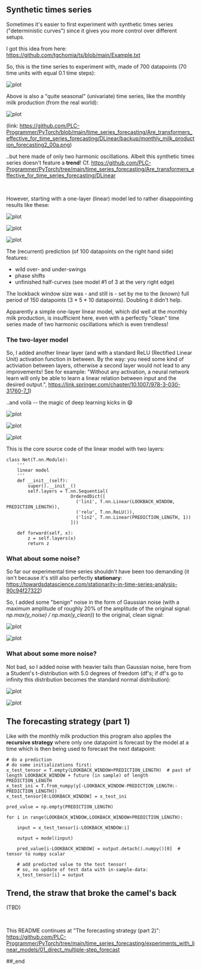 ## Synthetic times series

Sometimes it's easier to first experiment with synthetic times series ("deterministic curves") since it gives you more control over different setups.

I got this idea from here: https://github.com/tgchomia/ts/blob/main/Example.txt

So, this is the time series to experiment with, made of 700 datapoints (70 time units with equal 0.1 time steps):

![plot](../Linear_deterministic_curve_forecasting_org_curve.png)

Above is also a "quite seasonal" (univariate) time series, like the monthly milk production (from the real world):

![plot](../../Are_transformers_effective_for_time_series_forecasting/DLinear/backup/monthly_milk_production_forecasting2_00a.png)

(link: https://github.com/PLC-Programmer/PyTorch/blob/main/time_series_forecasting/Are_transformers_effective_for_time_series_forecasting/DLinear/backup/monthly_milk_production_forecasting2_00a.png)

..but here made of only two harmonic oscillations. Albeit this synthetic times series doesn't feature a **trend**! Cf. https://github.com/PLC-Programmer/PyTorch/tree/main/time_series_forecasting/Are_transformers_effective_for_time_series_forecasting/DLinear

<br/>

However, starting with a one-layer (linear) model led to rather disappointing results like these:

![plot](./00a_one-layer_model/Linear_deterministic_curve_forecasting--00.png)

![plot](./00a_one-layer_model/Linear_deterministic_curve_forecasting--01.png)

![plot](./00a_one-layer_model/Linear_deterministic_curve_forecasting--02.png)

The (recurrent) prediction (of 100 datapoints on the right hand side) features:
* wild over- and under-swings
* phase shifts
* unfinished half-curves (see model #1 of 3 at the very right edge)

The lookback window size was - and still is - set by me to the (known) full period of 150 datapoints (3 * 5 * 10 datapoints). Doubling it didn't help.

Apparently a simple one-layer linear model, which did well at the monthly milk production, is insufficient here, even with a perfectly "clean" time series made of two harmonic oscillations which is even trendless!

### The two-layer model 

So, I added another linear layer (and with a standard ReLU (Rectified Linear Unit) activation function in between.
By the way: you need some kind of activiation between layers, otherwise a second layer would not lead to any improvements! See for example: "Without any activation, a neural network learn will only be able to learn a linear relation between input and the desired output.", https://link.springer.com/chapter/10.1007/978-3-030-31760-7_1)

..and voilà -- the magic of deep learning kicks in :smile:

![plot](./00b_two-layer_model/Linear_deterministic_curve_forecasting--00.png)

![plot](./00b_two-layer_model/Linear_deterministic_curve_forecasting--01.png)

![plot](./00b_two-layer_model/Linear_deterministic_curve_forecasting--02.png)

This is the core source code of the linear model with two layers:

```
class Net(T.nn.Module):
    '''
    linear model
    '''
    def __init__(self):
        super().__init__()
        self.layers = T.nn.Sequential(
                        OrderedDict([
                          ('lin1', T.nn.Linear(LOOKBACK_WINDOW, PREDICTION_LENGTH)),
                          ('relu', T.nn.ReLU()),
                          ('lin2', T.nn.Linear(PREDICTION_LENGTH, 1))
                        ]))

    def forward(self, x):
        z = self.layers(x)
        return z
```

### What about some noise? 

So far our experimental time series shouldn't have been too demanding (it isn't because it's still also perfectly **stationary**: https://towardsdatascience.com/stationarity-in-time-series-analysis-90c94f27322)

So, I added some "benign" noise in the form of Gaussian noise (with a maximum amplitude of roughly 20% of the amplitude of the original signal: *np.max(y_noise) / np.max(y_clean)*) to the original, clean signal:

![plot](./00b_two-layer_model/00b1_noise_20percent_Gaussian/Linear_deterministic_curve_forecasting--01.png)

![plot](./00b_two-layer_model/00b1_noise_20percent_Gaussian/Linear_deterministic_curve_forecasting--01a.png)

### What about some more noise? 

Not bad, so I added noise with heavier tails than Gaussian noise, here from a Student's t-distribution with 5.0 degrees of freedom (df's; if df's go to infinity this distribution becomes the standard normal distribution):

![plot](./00b_two-layer_model/00b2_noise_50percent_t_distr/Linear_deterministic_curve_forecasting--00.png)

![plot](./00b_two-layer_model/00b2_noise_50percent_t_distr/Linear_deterministic_curve_forecasting--00a.png)

## The forecasting strategy (part 1)

Like with the monthly milk production this program also applies the **recursive strategy** where only one datapoint is forecast by the model at a time which is then being used to forecast the next datapoint:

```
# do a prediction
# do some initializations first:
x_test_tensor = T.empty(LOOKBACK_WINDOW+PREDICTION_LENGTH)  # past of length LOOKBACK_WINDOW + future (in sample) of length PREDICTION_LENGTH
x_test_ini = T.from_numpy(y[-LOOKBACK_WINDOW-PREDICTION_LENGTH:-PREDICTION_LENGTH])
x_test_tensor[0:LOOKBACK_WINDOW] = x_test_ini

pred_value = np.empty(PREDICTION_LENGTH)

for i in range(LOOKBACK_WINDOW,LOOKBACK_WINDOW+PREDICTION_LENGTH):

    input = x_test_tensor[i-LOOKBACK_WINDOW:i]

    output = model(input)

    pred_value[i-LOOKBACK_WINDOW] = output.detach().numpy()[0]  # tensor to numpy scalar

    # add predicted value to the test tensor!
    # so, no update of test data with in-sample-data:
    x_test_tensor[i] = output
```

## Trend, the straw that broke the camel's back

(TBD)


<br/>

This README continues at "The forecasting strategy (part 2)": https://github.com/PLC-Programmer/PyTorch/tree/main/time_series_forecasting/experiments_with_linear_models/01_direct_multiple-step_forecast

##_end

